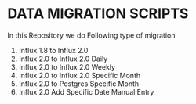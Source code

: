 # DATA MIGRATION SCRIPTS

In this Repository we do Following type of migration

1. Influx 1.8 to Influx 2.0
2. Influx 2.0 to Influx 2.0 Daily
3. Influx 2.0 to Influx 2.0 Weekly
4. Influx 2.0 to Influx 2.0 Specific Month
5. Influx 2.0 to Postgres Specific Month
6. Influx 2.0 Add Specific Date Manual Entry
